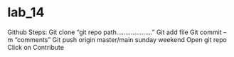 # lab_14
Github Steps:
Git clone “git repo path………………..”
Git add file
Git commit –m “comments”
Git push origin master/main
sunday weekend
Open git repo Click on Contribute

